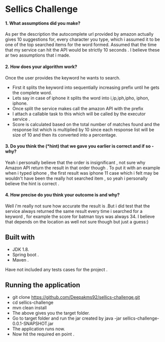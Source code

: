 # Sellics Challenge

#### 1. What assumptions did you make?
As per the description the autocomplete url provided by amazon actually gives 10 suggestions for,
every character you type, which i assumed it to be one of the top searched items for the word formed.
Assumed that the time that my service can hit the API would be strictly 10 seconds . I believe these ar two assumptions that i made. 

#### 2. How does your algorithm work?
Once the user provides the keyword he wants to search.

* First it splits the keyword into sequentially increasing prefix until he gets the 
 complete word.
* Lets say in case of iphone it splits the word into i,ip,iph,ipho, iphon, iphone.
* Once split the service makes call the amazon API with the prefix 
* I attach a callable task to this which will be called by the executor service .
* Score is calculated based on the total number of matches found and the response list which is multiplied by 10 
since each response list will be size of 10 and then its converted into a percentage.

#### 3. Do you think the (*hint) that we gave you earlier is correct and if so - why?
Yeah i personally believe that the order is insignificant , not sure why Amazon API return the result in that order though .
To put it with an example when i typed iphone , the first result was iphone 11 case which i felt may be wouldn't have been
the really hot searched item , so yeah i  personally believe the hint is correct . 

#### 4. How precise do you think your outcome is and why?
Well i'm really not sure how accurate the result is .But i did test that the service
always returned the same result every time i searched for a keyword , for example the score for batman toys 
was always 34. I believe that depends on the location as well not sure though but just a guess:) 

## Built with 
* JDK 1.8.
* Spring boot .
* Maven .

Have not included any tests cases for the project .

## Running the application
* git clone https://github.com/Deepakms92/sellics-challenge.git
* cd sellics-challenge
* mvn clean install
* The above gives you the target folder.
* Go to target folder and run the jar created by java -jar sellics-challenge-0.0.1-SNAPSHOT.jar
* The application runs now.
* Now hit the required en point .





